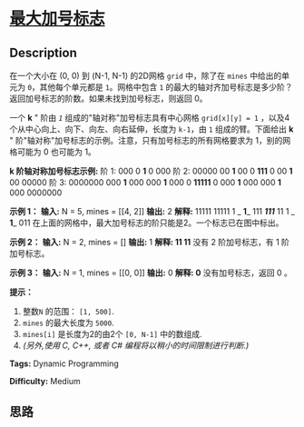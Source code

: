 # [最大加号标志][title]

## Description

在一个大小在 (0, 0) 到 (N-1, N-1) 的2D网格 `grid` 中，除了在 `mines` 中给出的单元为 `0`，其他每个单元都是
`1`。网格中包含 `1` 的最大的轴对齐加号标志是多少阶？返回加号标志的阶数。如果未找到加号标志，则返回 0。

一个  **k** " 阶由  _`1`_  组成的"轴对称"加号标志具有中心网格  `grid[x][y] = 1`
，以及4个从中心向上、向下、向左、向右延伸，长度为 `k-1`，由 `1` 组成的臂。下面给出  **k** "
阶"轴对称"加号标志的示例。注意，只有加号标志的所有网格要求为 1，别的网格可能为 0 也可能为 1。



**k 阶轴对称加号标志示例:**
            阶 1:    000    0 **1** 0    000        阶 2:    00000    00 **1** 00    0 **111** 0    00 **1** 00    00000        阶 3:    0000000    000 **1** 000    000 **1** 000    0 **11111** 0    000 **1** 000    000 **1** 000    0000000    



**示例 1：**
            **输入:** N = 5, mines = [[4, 2]]    **输出:** 2    **解释:**    11111    11111    1 _ **1**_ 111    _**111**_ 11    1 _ **1**_ 011        在上面的网格中，最大加号标志的阶只能是2。一个标志已在图中标出。    



**示例 2：**
            **输入:** N = 2, mines = []    **输出:** 1    **解释:        11    11**    没有 2 阶加号标志，有 1 阶加号标志。    



**示例 3：**
            **输入:** N = 1, mines = [[0, 0]]    **输出:** 0    **解释:        0**    没有加号标志，返回 0 。    



**提示：**

  1. 整数`N` 的范围： `[1, 500]`.
  2. `mines` 的最大长度为 `5000`.
  3. `mines[i]` 是长度为2的由2个 `[0, N-1]` 中的数组成.
  4. _(另外,使用 C, C++, 或者  C# 编程将以稍小的时间限制进行​​判断.)_




**Tags:** Dynamic Programming

**Difficulty:** Medium

## 思路

[title]: https://leetcode-cn.com/problems/largest-plus-sign
